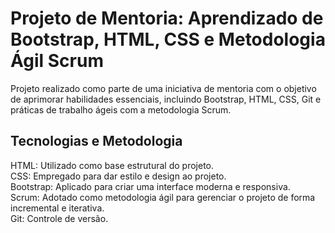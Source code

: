 # Projeto de Mentoria: Aprendizado de Bootstrap, HTML, CSS e Metodologia Ágil Scrum

Projeto realizado como parte de uma iniciativa de mentoria com o objetivo de aprimorar habilidades essenciais, incluindo Bootstrap, HTML, CSS, Git e práticas de trabalho ágeis com a metodologia Scrum.

## Tecnologias e Metodologia
HTML: Utilizado como base estrutural do projeto.  
CSS: Empregado para dar estilo e design ao projeto.  
Bootstrap: Aplicado para criar uma interface moderna e responsiva.  
Scrum: Adotado como metodologia ágil para gerenciar o projeto de forma incremental e iterativa.  
Git: Controle de versão.  
